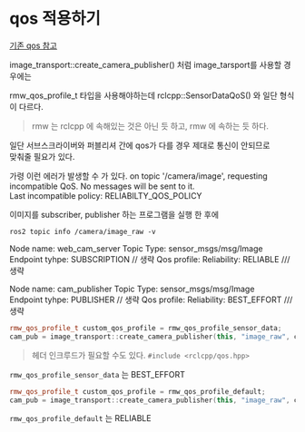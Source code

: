 # qos 적용하기

[기존 qos 참고]((블로그업완)ros2-qos.md)   

image_transport::create_camera_publisher() 처럼 image_tarsport를 사용할 경우에는   

rmw_qos_profile_t 타입을 사용해야하는데   rclcpp::SensorDataQoS() 와 일단 형식이 다르다.   

> rmw 는 rclcpp 에 속해있는 것은 아닌 듯 하고, rmw 에 속하는 듯 하다.   

일단 서브스크라이버와 퍼블리셔 간에 qos가 다를 경우 제대로 통신이 안되므로  
맞춰줄 필요가 있다. 

가령 이런 에러가 발생할 수 가 있다. 
on topic '/camera/image', requesting incompatible QoS. No messages will be sent to it.  
Last incompatible policy: RELIABILTY_QOS_POLICY



이미지를 subscriber, publisher 하는 프로그램을 실행 한 후에 
```
ros2 topic info /camera/image_raw -v
```

Node name: web_cam_server
Topic Type: sensor_msgs/msg/Image   
Endpoint tyhpe: SUBSCRIPTION
// 생략
Qos profile:
  Reliability: RELIABLE
  /// 생략

Node name: cam_publisher
Topic Type: sensor_msgs/msg/Image   
Endpoint tyhpe: PUBLISHER
// 생략
Qos profile:
  Reliability: BEST_EFFORT
  /// 생략



```cpp
rmw_qos_profile_t custom_qos_profile = rmw_qos_profile_sensor_data;
cam_pub = image_transport::create_camera_publisher(this, "image_raw", custom_qos_profile);

```

>  헤더 인크루드가 필요할 수도 있다. `#include <rclcpp/qos.hpp>`

`rmw_qos_profile_sensor_data` 는 BEST_EFFORT


```cpp
rmw_qos_profile_t custom_qos_profile = rmw_qos_profile_default;
cam_pub = image_transport::create_camera_publisher(this, "image_raw", custom_qos_profile);

```

`rmw_qos_profile_default` 는 RELIABLE

